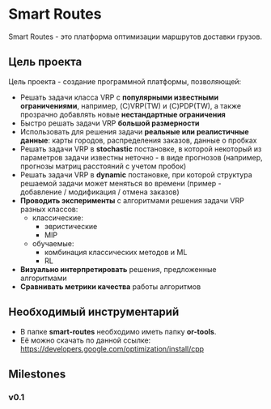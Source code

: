 # Smart Routes

Smart Routes - это платформа оптимизации маршрутов доставки грузов.

## Цель проекта

Цель проекта - создание программной платформы, позволяющей:
- Решать задачи класса VRP с **популярными известными ограничениями**,
  например, (C)VRP(TW) и (C)PDP(TW), а также прозрачно добавлять 
  новые **нестандартные ограничения**
- Быстро решать задачи VRP **большой размерности**
- Использовать для решения задачи **реальные или реалистичные данные**:
  карты городов, распределения заказов, данные о пробках 
- Решать задачи VRP в **stochastic** постановке, в которой некоторый из параметров задачи известны неточно - в виде 
  прогнозов (например, прогнозы матриц расстояний с учетом пробок)
- Решать задачи VRP в **dynamic** постановке, при которой структура решаемой 
  задачи может меняться во времени (пример - добавление / модификация / отмена заказов)
- **Проводить эксперименты** с алгоритмами решения задачи VRP разных классов:
  - классические:
    - эвристические
    - MIP
  - обучаемые:
    - комбинация классических методов и ML
    - RL
- **Визуально интерпретировать** решения, предложенные алгоритмами
- **Сравнивать метрики качества** работы алгоритмов

## Необходимый инструментарий
- В папке **smart-routes** необходимо иметь папку **or-tools**.
- Её можно скачать по данной ссылке: https://developers.google.com/optimization/install/cpp

## Milestones

### v0.1

